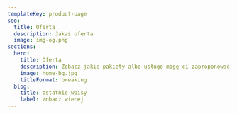 ```yaml
---
templateKey: product-page
seo:
  title: Oferta
  description: Jakaś oferta
  image: img-og.png
sections:
  hero:
    title: Oferta
    description: Zobacz jakie pakiety albo usługo mogę ci zaproponować
    image: home-bg.jpg
    titleFormat: breaking
  blog:
    title: ostatnie wpisy
    label: zobacz wiecej
---
```

